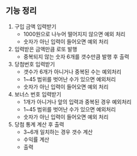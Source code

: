 ## 기능 정리
1. 구입 금액 입력받기
   * 1000원으로 나누어 떨어지지 않으면 예외 처리
   * 숫자가 아닌 입력이 들어오면 예외 처리
2. 입력받은 금액만큼 로또 발행
   * 중복되지 않는 숫자 6개를 갯수만큼 발행 후 출력
3. 당첨번호 입력받기
   * 갯수가 6개가 아니거나 중복된 수는 예외처리
   * 1~45 범위를 벗어난 수가 있으면 예외처리
   * 숫자가 아닌 입력이 들어오면 예외 처리
4. 보너스 번호 입력받기
   * 1개가 아니거나 앞의 입력과 중복된 경우 예외처리
   * 1~45 범위를 벗어난 수가 있으면 예외처리
   * 숫자가 아닌 입력이 들어오면 예외 처리
5. 당첨 통계 계산 후 출력
   * 3~6개 일치하는 경우 갯수 계산
   * 수익률 계산
   * 출력